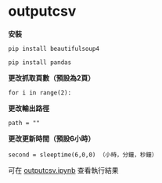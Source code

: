 # outputcsv
**安裝**

`pip install beautifulsoup4`

`pip install pandas`

**更改抓取頁數（預設為2頁）**

`for i in range(2):`

**更改輸出路徑**

`path = ""`

**更改更新時間（預設6小時）**

`second = sleeptime(6,0,0) （小時，分鐘，秒鐘）`

可在 [outputcsv.ipynb](https://github.com/zexon7/NewsCrawler/blob/master/outputcsv/outputcsv.ipynb) 查看執行結果
